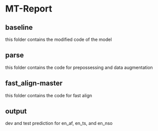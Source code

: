 # MT-Report
## baseline
this folder contains the modified code of the model
## parse
this folder contains the code for prepossessing and data augmentation
## fast_align-master
this folder contains the code for fast align
## output
dev and test prediction for en_af, en_ts, and en_nso
